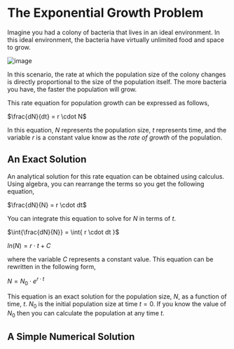 # The Exponential Growth Problem
Imagine you had a colony of bacteria that lives in an ideal environment.  In this ideal environment, the bacteria have virtually unlimited food and space to grow.

![image](https://github.com/tomeng70/LittleLamb/assets/12796159/7a31187d-b532-4c8b-9800-4442517adb0f)


In this scenario, the rate at which the population size of the colony changes is directly proportional to the size of the population itself.
The more bacteria you have, the faster the population will grow.

This rate equation for population growth can be expressed as follows,

$\frac{dN}{dt} = r \cdot N$

In this equation, $N$ represents the population size, $t$ represents time, and the variable $r$ is a constant value know as the <i>rate of growth</i> of the population.

## An Exact Solution
An analytical solution for this rate equation can be obtained using calculus. Using algebra, you can rearrange the terms so you get the following equation,

$\frac{dN}{N} = r \cdot dt$

You can integrate this equation to solve for $N$ in terms of $t$.

$\int{\frac{dN}{N}} = \int{ r \cdot dt }$

$ln(N) = r \cdot t + C$

where the variable $C$ represents a constant value.  This equation can be rewritten in the following form,

$N = N_0 \cdot e^{r \cdot t}$

This equation is an exact solution for the population size, $N$, as a function of time, $t$. $N_0$ is the initial population size at time $t = 0$.  If you know the value of $N_0$ then you can calculate the population at any time $t$.

## A Simple Numerical Solution

